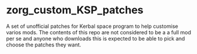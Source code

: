 # zorg_custom_KSP_patches
A set of unofficial patches for Kerbal space program to help customise varios mods. The contents of this repo are not considered to be a a full mod per se and anyone who downloads this is expected to be able to pick and choose the patches they want.
